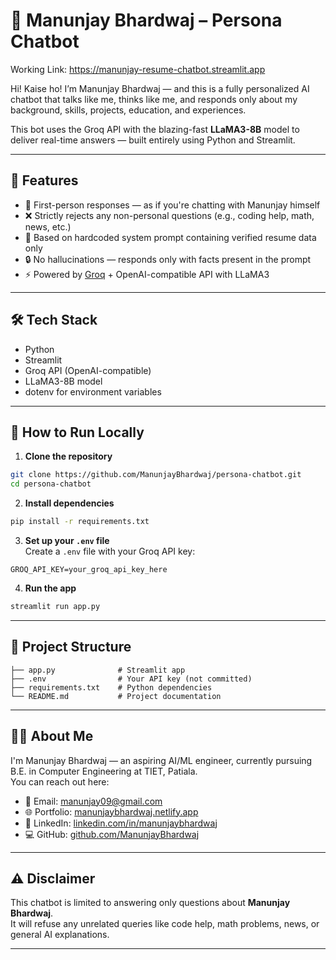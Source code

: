 
# 🤖 Manunjay Bhardwaj – Persona Chatbot

Working Link: https://manunjay-resume-chatbot.streamlit.app

Hi! Kaise ho! I’m Manunjay Bhardwaj — and this is a fully personalized AI chatbot that talks like me, thinks like me, and responds only about my background, skills, projects, education, and experiences.

This bot uses the Groq API with the blazing-fast **LLaMA3-8B** model to deliver real-time answers — built entirely using Python and Streamlit.

---

## 🧠 Features

- 💬 First-person responses — as if you're chatting with Manunjay himself  
- ❌ Strictly rejects any non-personal questions (e.g., coding help, math, news, etc.)  
- 🧱 Based on hardcoded system prompt containing verified resume data only  
- 🔒 No hallucinations — responds only with facts present in the prompt  
- ⚡ Powered by [Groq](https://groq.com) + OpenAI-compatible API with LLaMA3

---

## 🛠️ Tech Stack

- Python
- Streamlit
- Groq API (OpenAI-compatible)
- LLaMA3-8B model
- dotenv for environment variables

---

## 🚀 How to Run Locally

1. **Clone the repository**  
```bash
git clone https://github.com/ManunjayBhardwaj/persona-chatbot.git
cd persona-chatbot
```

2. **Install dependencies**  
```bash
pip install -r requirements.txt
```

3. **Set up your `.env` file**  
Create a `.env` file with your Groq API key:
```
GROQ_API_KEY=your_groq_api_key_here
```

4. **Run the app**  
```bash
streamlit run app.py
```

---

## 📁 Project Structure

```
├── app.py              # Streamlit app
├── .env                # Your API key (not committed)
├── requirements.txt    # Python dependencies
└── README.md           # Project documentation
```

---

## 🙋‍♂️ About Me

I'm Manunjay Bhardwaj — an aspiring AI/ML engineer, currently pursuing B.E. in Computer Engineering at TIET, Patiala.  
You can reach out here:

- 📧 Email: manunjay09@gmail.com  
- 🌐 Portfolio: [manunjaybhardwaj.netlify.app](https://manunjaybhardwaj.netlify.app/)  
- 💼 LinkedIn: [linkedin.com/in/manunjaybhardwaj](https://linkedin.com/in/manunjaybhardwaj)  
- 💻 GitHub: [github.com/ManunjayBhardwaj](https://github.com/ManunjayBhardwaj)  

---

## ⚠️ Disclaimer

This chatbot is limited to answering only questions about **Manunjay Bhardwaj**.  
It will refuse any unrelated queries like code help, math problems, news, or general AI explanations.

---
